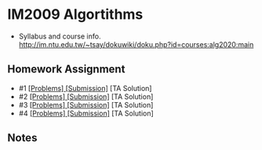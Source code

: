 # IM2009 Algortithms
* Syllabus and course info. http://im.ntu.edu.tw/~tsay/dokuwiki/doku.php?id=courses:alg2020:main
## Homework Assignment
* #1 <a href="http://im.ntu.edu.tw/~tsay/dokuwiki/lib/exe/fetch.php?media=courses:alg2020:hw1.pdf">[Problems]</a><a href="https://hackmd.io/ul3F-kXaQya649fohfvQEQ">  [Submission]</a>  [TA Solution]
* #2 <a href="http://im.ntu.edu.tw/~tsay/dokuwiki/lib/exe/fetch.php?media=courses:alg2020:hw2.pdf">[Problems]</a><a href="https://hackmd.io/juf-ECr-R_ax39ylu_ACig"> [Submission]</a> [TA Solution]
* #3 <a href="http://im.ntu.edu.tw/~tsay/dokuwiki/lib/exe/fetch.php?media=courses:alg2020:hw3.pdf">[Problems]</a><a href="https://hackmd.io/@K2V5EFQlTWCP33CWgxiuKg/r1HgrIx8P"> [Submission]</a> [TA Solution]
* #4 <a href="http://im.ntu.edu.tw/~tsay/dokuwiki/lib/exe/fetch.php?media=courses:alg2020:hw4.pdf">[Problems]</a><a href=""> [Submission]</a> [TA Solution]

## Notes
